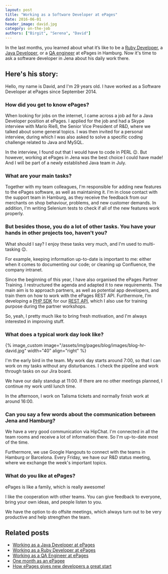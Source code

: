 ```yaml
---
layout: post
title: "Working as a Software Developer at ePages"
date: 2016-06-01
header_image: david.jpg
category: on-the-job
authors: ["Birgit", "Serena", "David"]
---
```


In the last months, you learned about what it’s like to be a [Ruby Developer](/blog/on-the-job/working-as-a-ruby-developer-at-epages/), a [Java Developer](/blog/on-the-job/working-as-a-java-developer-at-epages/), or a [QA engineer](/blog/on-the-job/working-as-a-quality-assurance-engineer-at-epages/) at ePages in Hamburg.
Now it's time to ask a software developer in Jena about his daily work there.

## Here's his story:

Hello, my name is David, and I'm 29 years old.
I have worked as a Software Developer at ePages since September 2014.

### How did you get to know ePages?

When looking for jobs on the internet, I came across a job ad for a Java Developer position at ePages.
I applied for the job and had a Skype interview with Mario Rieß, the Senior Vice President of R&amp;D, where we talked about some general topics.
I was then invited for a personal interview, during which I was also asked to solve a specific coding challenge related to Java and MySQL.

In the interview, I found out that I would have to code in PERL 😉.
But however, working at ePages in Jena was the best choice I could have made!
And I will be part of a newly established Java team in July.

### What are your main tasks?

Together with my team colleagues, I'm responsible for adding new features to the ePages software, as well as maintaining it.
I'm in close contact with the support team in Hamburg, as they receive the feedback from our merchants on shop behaviour, problems, and new customer demands.
In addition, I'm writing Selenium tests to check if all of the new features work properly.

### But besides those, you do a lot of other tasks. You have your hands in other projects too, haven't you?

What should I say?
I enjoy these tasks very much, and I'm used to multi-tasking 😉.

For example, keeping information up-to-date is important to me: either when it comes to documenting our code; or cleaning up Confluence, the company intranet.

Since the beginning of this year, I have also organised the ePages Partner Training.
I restructured the agenda and adapted it to new requirements.
The main aim is to approach partners, as well as potential app developers, and train them on how to work with the ePages REST API.
Furthermore, I'm developing a [PHP SDK](/apps/php-client.html) for our [REST API](/apps/), which I also use for training purpose during the partner workshops.

So, yeah, I pretty much like to bring fresh motivation, and I'm always interested in improving stuff.

### What does a typical work day look like?

{% image_custom image="/assets/img/pages/blog/images/blog-hr-david.jpg" width="40" align="right" %}

I'm the early bird in the team.
My work day starts around 7:00, so that I can work on my tasks without any disturbances.
I check the pipeline and work through tasks on our Jira board.

We have our daily standup at 11:00.
If there are no other meetings planned, I continue my work until lunch time.

In the afternoon, I work on Talisma tickets and normally finish work at around 16:00.

### Can you say a few words about the communication between Jena and Hamburg?

We have a very good communication via HipChat.
I'm connected in all the team rooms and receive a lot of information there.
So I'm up-to-date most of the time.

Furthermore, we use Google Hangouts to connect with the teams in Hamburg or Barcelona.
Every Friday, we have our R&amp;D status meeting, where we exchange the week's important topics.

### What do you like at ePages?

ePages is like a family, which is really awesome!

I like the cooperation with other teams.
You can give feedback to everyone, bring your own ideas, and people listen to you.

We have the option to do offsite meetings, which always turn out to be very productive and help strengthen the team.

## Related posts

* [Working as a Java Developer at ePages](/blog/on-the-job/working-as-a-java-developer-at-epages/)
* [Working as a Ruby Developer at ePages](/blog/on-the-job/working-as-a-ruby-developer-at-epages/)
* [Working as a QA Engineer at ePages](/blog/on-the-job/working-as-a-quality-assurance-engineer-at-epages/)
* [One month as an ePagee](/blog/on-the-job/one-month-as-an-epagee/)
* [How ePages gives new developers a great start](/blog/on-the-job/how-epages-gives-new-developers-a-great-start/)
